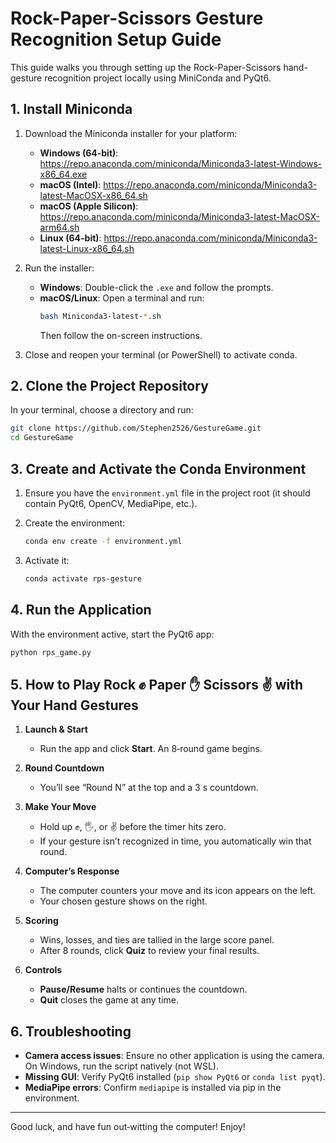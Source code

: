 # Rock-Paper-Scissors Gesture Recognition Setup Guide

This guide walks you through setting up the Rock-Paper-Scissors hand-gesture recognition project locally using MiniConda and PyQt6.

## 1. Install Miniconda

1. Download the Miniconda installer for your platform:
   - **Windows (64-bit)**: https://repo.anaconda.com/miniconda/Miniconda3-latest-Windows-x86_64.exe
   - **macOS (Intel)**: https://repo.anaconda.com/miniconda/Miniconda3-latest-MacOSX-x86_64.sh
   - **macOS (Apple Silicon)**: https://repo.anaconda.com/miniconda/Miniconda3-latest-MacOSX-arm64.sh
   - **Linux (64-bit)**: https://repo.anaconda.com/miniconda/Miniconda3-latest-Linux-x86_64.sh

2. Run the installer:
   - **Windows**: Double-click the `.exe` and follow the prompts.
   - **macOS/Linux**: Open a terminal and run:
     ```bash
     bash Miniconda3-latest-*.sh
     ```
     Then follow the on-screen instructions.

3. Close and reopen your terminal (or PowerShell) to activate conda.

## 2. Clone the Project Repository

In your terminal, choose a directory and run:

```bash
git clone https://github.com/Stephen2526/GestureGame.git
cd GestureGame
```

## 3. Create and Activate the Conda Environment

1. Ensure you have the `environment.yml` file in the project root (it should contain PyQt6, OpenCV, MediaPipe, etc.).

2. Create the environment:

   ```bash
   conda env create -f environment.yml
   ```

3. Activate it:

   ```bash
   conda activate rps-gesture
   ```

## 4. Run the Application

With the environment active, start the PyQt6 app:

```bash
python rps_game.py
```

## 5. How to Play Rock ✊ Paper ✋ Scissors ✌️ with Your Hand Gestures

1. **Launch & Start**  
   - Run the app and click **Start**. An 8‑round game begins.  

2. **Round Countdown**  
   - You’ll see “Round N” at the top and a 3 s countdown.  

3. **Make Your Move**  
   - Hold up ✊, 🖐️, or ✌️ before the timer hits zero.  
   - If your gesture isn’t recognized in time, you automatically win that round.  

4. **Computer’s Response**  
   - The computer counters your move and its icon appears on the left.  
   - Your chosen gesture shows on the right.  

5. **Scoring**  
   - Wins, losses, and ties are tallied in the large score panel.  
   - After 8 rounds, click **Quiz** to review your final results.  

6. **Controls**  
   - **Pause/Resume** halts or continues the countdown.  
   - **Quit** closes the game at any time.  

## 6. Troubleshooting

- **Camera access issues**: Ensure no other application is using the camera. On Windows, run the script natively (not WSL).
- **Missing GUI**: Verify PyQt6 installed (`pip show PyQt6` or `conda list pyqt`).
- **MediaPipe errors**: Confirm `mediapipe` is installed via pip in the environment.

---

Good luck, and have fun out‑witting the computer! Enjoy!
